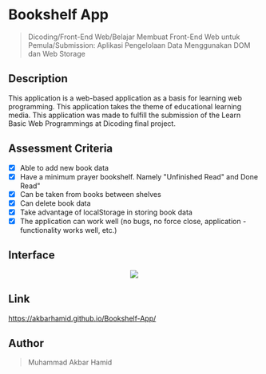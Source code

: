 # Bookshelf App

> Dicoding/Front-End Web/Belajar Membuat Front-End Web untuk Pemula/Submission: Aplikasi Pengelolaan Data Menggunakan DOM dan Web Storage

## Description

This application is a web-based application as a basis for learning web programming. This application takes the theme of educational learning media. This application was made to fulfill the submission of the Learn Basic Web Programmings at Dicoding final project.

## Assessment Criteria

- [x] Able to add new book data
- [x] Have a minimum prayer bookshelf. Namely "Unfinished Read" and Done Read"
- [x] Can be taken from books between shelves
- [x] Can delete book data
- [x] Take advantage of localStorage in storing book data
- [x] The application can work well (no bugs, no force close, application -functionality works well, etc.)

## Interface

<p align="center">
<img src="https://user-images.githubusercontent.com/72149133/193995416-db4040cf-aa57-4c2a-af10-702360e8755b.png">
</p>

## Link

<a href="https://akbarhamid.github.io/Bookshelf-App/" target="_blank">https://akbarhamid.github.io/Bookshelf-App/</a> 

## Author

> Muhammad Akbar Hamid

